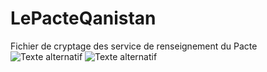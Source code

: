# LePacteQanistan
Fichier de cryptage des service de renseignement du Pacte
![Texte alternatif](https://i.imgur.com/mmHUAq3.png)
![Texte alternatif](https://i.imgur.com/nELmDHj.png)

